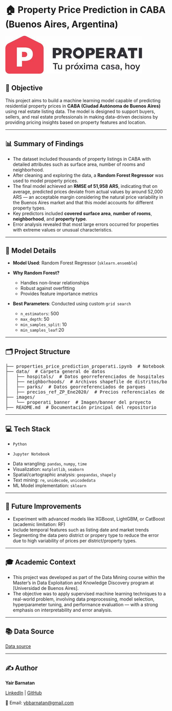 # 🏠 Property Price Prediction in CABA (Buenos Aires, Argentina)

![banner](images/properati_banner.jpeg)

## 📌 Objective

This project aims to build a machine learning model capable of predicting residential property prices in **CABA (Ciudad Autónoma de Buenos Aires)** using real estate listing data. The model is designed to support buyers, sellers, and real estate professionals in making data-driven decisions by providing pricing insights based on property features and location.

---

## 📊 Summary of Findings

- The dataset included thousands of property listings in CABA with detailed attributes such as surface area, number of rooms and neighborhood.
- After cleaning and exploring the data, a **Random Forest Regressor** was used to model property prices.
- The final model achieved an **RMSE of 51,958 ARS**, indicating that on average, predicted prices deviate from actual values by around 52,000 ARS — an acceptable margin considering the natural price variability in the Buenos Aires market and that this model accounts for different property types.
- Key predictors included **covered surface area**, **number of rooms**, **neighborhood**, and **property type**.
- Error analysis revealed that most large errors occurred for properties with extreme values or unusual characteristics.

---

## 🧠 Model Details

- **Model Used**: Random Forest Regressor (`sklearn.ensemble`)
- **Why Random Forest?**
  - Handles non-linear relationships
  - Robust against overfitting
  - Provides feature importance metrics
    
- **Best Parameters**: Conducted using custom `grid search`
  - `n_estimators`: 500
  - `max_depth`: 50
  - `min_samples_split`: 10
  - `min_samples_leaf`:20
 
---

## 🗂️ Project Structure

<pre>├── properties_price_prediction_properati.ipynb  # Notebook principal del proyecto
├── data/  # Carpeta general de datos
│   ├── hospitals/  # Datos georreferenciados de hospitales
│   ├── neighborhoods/  # Archivos shapefile de distritos/barrios
│   ├── parks/  # Datos georreferenciados de parques
│   ├── precios_ref_ZP_Ene2020/  # Precios referenciales de Zona Prop, enero 2020
├── images/
│   └── properati_banner  # Imagen/banner del proyecto
├── README.md  # Documentación principal del repositorio </pre>

---

##  💻 Tech Stack

* `Python`

* `Jupyter Notebook`

 - Data wrangling: `pandas`, `numpy`, `time`
 - Visualization: `matplotlib`, `seaborn`
 - Spatial/cartographic analysis: `geopandas`, `shapely`
 - Text mining: `re`, `unidecode`, `unicodedata`
 - ML Model implementation: `sklearn`


---

## 📌 Future Improvements

* Experiment with advanced models like XGBoost, LightGBM, or CatBoost (academic limitation: RF)
* Include temporal features such as listing date and market trends
* Segmenting the data pero district or propery type to reduce the error due to high variability of prices per district/property types.


---

## 🎓 Academic Context

* This project was developed as part of the Data Mining course within the Master’s in Data Exploitation and Knowledge Discovery program at [Universidad de Buenos Aires]. 
* The objective was to apply supervised machine learning techniques to a real-world problem, involving data preprocessing, model selection, hyperparameter tuning, and performance evaluation — with a strong emphasis on interpretability and error analysis.

---
  
## 📚 Data Source

[Data source](https://www.kaggle.com/competitions/fcen-dm-2025-prediccion-precio-de-propiedades/leaderboard) 

---

## ✍️ **Author**  

**Yair Barnatan**

[LinkedIn](https://www.linkedin.com/in/yair-barnatan/) | [GitHub](https://github.com/ybarnatan)

📧 Email: ybbarnatan@gmail.com

